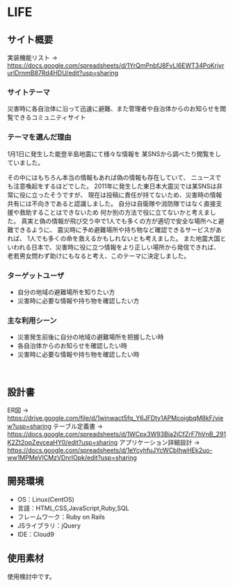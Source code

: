 # LIFE

## サイト概要
実装機能リスト → https://docs.google.com/spreadsheets/d/1YrQmPnbfJ8FvLI6EWT34PoKrjyrurlDrnmB87Rd4HDU/edit?usp=sharing

### サイトテーマ
災害時に各自治体に沿って迅速に避難、また管理者や自治体からのお知らせを閲覧できるコミュニティサイト

### テーマを選んだ理由
1月1日に発生した能登半島地震にて様々な情報を
某SNSから調べたり閲覧をしていました。

その中にはもちろん本当の情報もあれば偽の情報も存在していて、
ニュースでも注意喚起をするほどでした。
2011年に発生した東日本大震災では某SNSは非常に役に立ったそうですが、
現在は投稿に責任が持てないため、災害時の情報共有には不向きであると認識しました。
自分は自衛隊や消防隊ではなく直接支援や救助することはできないため
何か別の方法で役に立てないかと考えました。
真実と偽の情報が飛び交う中で1人でも多くの方が適切で安全な場所へと避難できるように、
震災時に予め避難場所や持ち物など確認できるサービスがあれば、
1人でも多くの命を救えるかもしれないとも考えました。
また地震大国といわれる日本で、災害時に役に立つ情報をより正しい場所から発信できれば、
老若男女問わず助けにもなると考え、このテーマに決定しました。

### ターゲットユーザ
* 自分の地域の避難場所を知りたい方
* 災害時に必要な情報や持ち物を確認したい方
​
### 主な利用シーン
* 災害発生前後に自分の地域の避難場所を把握したい時
* 各自治体からのお知らせを確認したい時
* 災害時に必要な情報や持ち物を確認したい時

​
## 設計書
ER図 → https://drive.google.com/file/d/1winwact5fq_Y6JFDty1APMcoigbqM8kF/view?usp=sharing
テーブル定義書 → https://docs.google.com/spreadsheets/d/1WCpx3W93Bia2jCfZrF7hVnB_291K2Zt2opZevceaHY0/edit?usp=sharing
アプリケーション詳細設計 → https://docs.google.com/spreadsheets/d/1eYcyhfuJYcWCbIhwHEk2uo-ww1MPMeVICMzVDnrlOpk/edit?usp=sharing

## 開発環境
- OS：Linux(CentOS)
- 言語：HTML,CSS,JavaScript,Ruby,SQL
- フレームワーク：Ruby on Rails
- JSライブラリ：jQuery
- IDE：Cloud9
​
## 使用素材
使用検討中です。